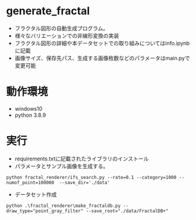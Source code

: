 # generate_fractal

- フラクタル図形の自動生成プログラム。  
- 様々なバリエーションでの非線形変換の実装  
- フラクタル図形の詳細や本データセットでの取り組みについてはinfo.ipynbに記載
- 画像サイズ、保存先パス、生成する画像枚数などのパラメータはmain.pyで変更可能

# 動作環境
- windows10  
- python 3.8.9


# 実行
- requirements.txtに記載されたライブラリのインストール
- パラメータとサンプル画像を生成する。
```
python fractal_renderer/ifs_search.py --rate=0.1 --category=1000 --numof_point=100000  --save_dir='./data'
```
- データセット作成
```
python .\fractal_renderer\make_fractaldb.py --draw_type="point_gray_filter" --save_root="./data/FractalDB+"
```




